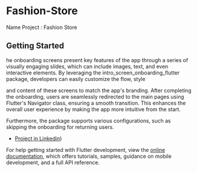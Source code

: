 # Fashion-Store

Name Project : Fashion Store
## Getting Started



he onboarding screens present key features of the app through a series of visually engaging slides, which can include images, text, and even interactive elements. By leveraging the intro_screen_onboarding_flutter package, developers can easily customize the flow, style

and content of these screens to match the app's branding. After completing the onboarding, users are seamlessly redirected to the main pages using Flutter's Navigator class, ensuring a smooth transition. This enhances the overall user experience by making the app more intuitive from the start.

Furthermore, the package supports various configurations, such as skipping the onboarding for returning users.

- [Project in Linkedin](https://www.linkedin.com/posts/khaledkamal1_flutter-dart-dartabrpackages-activity-7237690591701045248-_0za?utm_source=share&utm_medium=member_desktop))


For help getting started with Flutter development, view the
[online documentation](https://docs.flutter.dev/), which offers tutorials,
samples, guidance on mobile development, and a full API reference.
